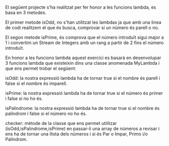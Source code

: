 El següent projecte s'ha realitzat per fer honor a les funcions lambda, es basa en 3 metodes.

El primer metode isOdd, no s'han utilitzat les lambdas ja que amb una linea de codi realitzem el que és busca, comprovar si un número és parell o no.

El segon metode isPrime, és comprova que el número introduït sigui major a 1 i convertim un Stream de Integers amb un rang a partir de 2 fins el número introduït. 

En honor a les funcions lambda aquest exercici es basarà en desenvolupar 3 funcions lambda que existeixin dins una classe anomenada MyLambda i que ens permet trobar el següent:

isOdd: la nostra expressió lambda ha de tornar true si el nombre és parell i false si el nombre és imparell.

isPrime: la nostra expressió lambda ha de tornar true si el número és primer i false si no ho és.

isPalindrome: la nostra expressió lambda ha de tornar true si el nombre és palíndrom i false si el número no ho és.

checker: mètode de la classe que ens permet utilitzar (isOdd,isPalindrome,isPrime) en passar-li una array de números a revisar i ens ha de tornar una llista dels números i si és Par o Impar, Primo i/o Palíndrom.


